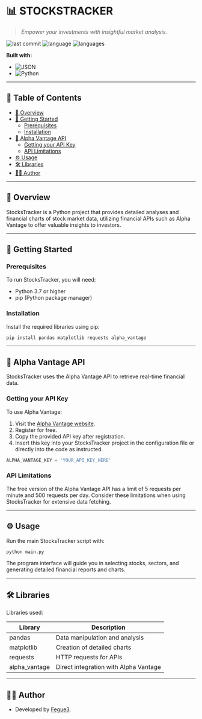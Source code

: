# 📊 STOCKSTRACKER

> _Empower your investments with insightful market analysis._

![last commit](https://img.shields.io/badge/last%20commit-today-blue) ![language](https://img.shields.io/badge/python-100%25-blue) ![languages](https://img.shields.io/badge/languages-1-brightgreen)

**Built with:**

- ![JSON](https://img.shields.io/badge/-JSON-black?logo=json&style=flat-square)
- ![Python](https://img.shields.io/badge/-Python-blue?logo=python&style=flat-square)

---

## 📌 Table of Contents

- [📖 Overview](#-overview)
- [🚀 Getting Started](#-getting-started)
  - [Prerequisites](#prerequisites)
  - [Installation](#installation)
- [🔑 Alpha Vantage API](#-alpha-vantage-api)
  - [Getting your API Key](#getting-your-api-key)
  - [API Limitations](#api-limitations)
- [⚙️ Usage](#️-usage)
- [🛠 Libraries](#-libraries)
- [👨‍💻 Author](#-author)

---

## 📖 Overview

StocksTracker is a Python project that provides detailed analyses and financial charts of stock market data, utilizing financial APIs such as Alpha Vantage to offer valuable insights to investors.

---

## 🚀 Getting Started

### Prerequisites

To run StocksTracker, you will need:

- Python 3.7 or higher
- pip (Python package manager)

### Installation

Install the required libraries using pip:

```bash
pip install pandas matplotlib requests alpha_vantage
```

---

## 🔑 Alpha Vantage API

StocksTracker uses the Alpha Vantage API to retrieve real-time financial data.

### Getting your API Key

To use Alpha Vantage:

1. Visit the [Alpha Vantage website](https://www.alphavantage.co/support/#api-key).
2. Register for free.
3. Copy the provided API key after registration.
4. Insert this key into your StocksTracker project in the configuration file or directly into the code as instructed.

```python
ALPHA_VANTAGE_KEY = 'YOUR_API_KEY_HERE'
```

### API Limitations

The free version of the Alpha Vantage API has a limit of 5 requests per minute and 500 requests per day. Consider these limitations when using StocksTracker for extensive data fetching.

---

## ⚙️ Usage

Run the main StocksTracker script with:

```bash
python main.py
```

The program interface will guide you in selecting stocks, sectors, and generating detailed financial reports and charts.

---

## 🛠 Libraries

Libraries used:

| Library         | Description                           |
|-----------------|---------------------------------------|
| pandas          | Data manipulation and analysis        |
| matplotlib      | Creation of detailed charts           |
| requests        | HTTP requests for APIs                |
| alpha_vantage   | Direct integration with Alpha Vantage |

---

## 👨‍💻 Author

- Developed by [Fegue3](https://github.com/Fegue3).